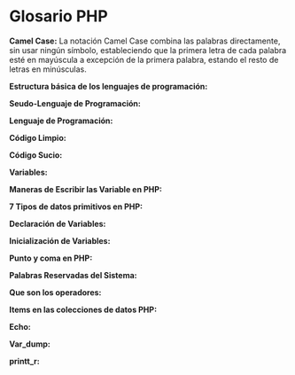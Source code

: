 # Glosario PHP

**Camel Case:** La notación Camel Case combina las palabras directamente, sin usar ningún símbolo, estableciendo que la primera letra de cada palabra esté en mayúscula a excepción de la primera palabra, estando el resto de letras en minúsculas.

**Estructura básica de los lenguajes de programación:** 

**Seudo-Lenguaje de Programación:**

**Lenguaje de Programación:**

**Código Limpio:**

**Código Sucio:**

**Variables:**

**Maneras de Escribir las Variable en PHP:**

**7 Tipos de datos primitivos en PHP:**

**Declaración de Variables:**

**Inicialización de Variables:**

**Punto y coma en PHP:**

**Palabras Reservadas del Sistema:**

**Que son los operadores:**

**Items en las colecciones de datos PHP:**

**Echo:**

**Var_dump:**

**printt_r:**



